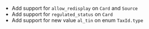* Add support for `allow_redisplay` on `Card` and `Source`
* Add support for `regulated_status` on `Card`
* Add support for new value `al_tin` on enum `TaxId.type`